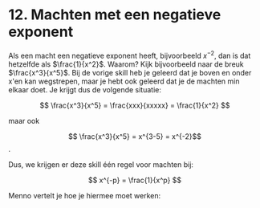 # 12. Machten met een negatieve exponent

Als een macht een negatieve exponent heeft, bijvoorbeeld $x^{-2}$, dan is dat hetzelfde als $\frac{1}{x^2}$. Waarom? Kijk bijvoorbeeld naar de breuk $\frac{x^3}{x^5}$. Bij de vorige skill heb je geleerd dat je boven en onder x'en kan wegstrepen, maar je hebt ook geleerd dat je de machten min elkaar doet. Je krijgt dus de volgende situatie:

$$ \frac{x^3}{x^5} = \frac{xxx}{xxxxx} = \frac{1}{x^2} $$

maar ook 

$$ \frac{x^3}{x^5} = x^{3-5} = x^{-2}$$.

Dus, we krijgen er deze skill één regel voor machten bij:

$$ x^{-p} = \frac{1}{x^p} $$

Menno vertelt je hoe je hiermee moet werken:

```{iframe} https://www.youtube.com/embed/3xKL2Pd5lWM?si=j7F20_IIImuDCWg4
```

